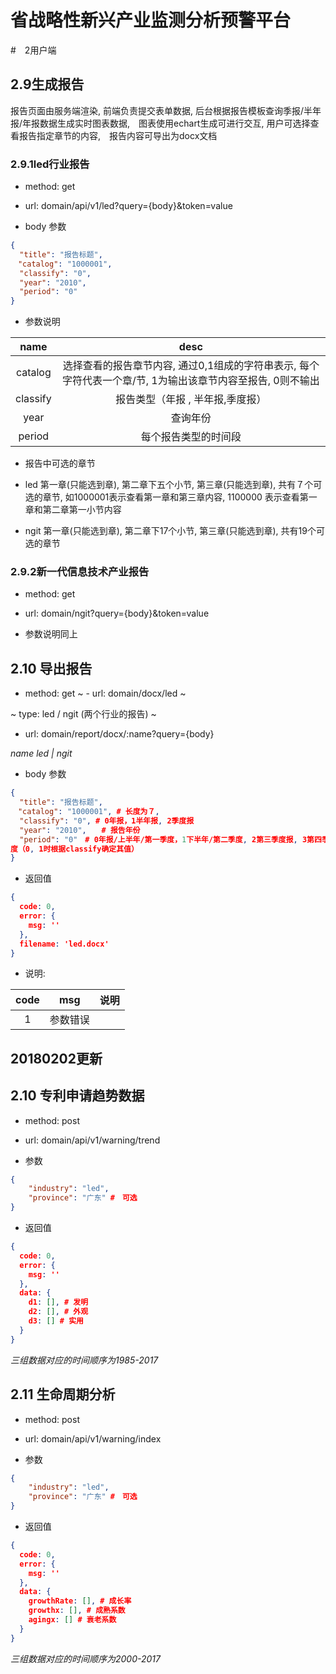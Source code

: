# 省战略性新兴产业监测分析预警平台

#　2用户端

## 2.9生成报告

报告页面由服务端渲染, 前端负责提交表单数据, 后台根据报告模板查询季报/半年报/年报数据生成实时图表数据,　图表使用echart生成可进行交互, 用户可选择查看报告指定章节的内容,　报告内容可导出为docx文档

### 2.9.1led行业报告

- method: get
- url: domain/api/v1/led?query={body}&token=value

- body 参数

``` json
{
  "title": "报告标题",
　"catalog": "1000001",  
  "classify": "0",
  "year": "2010",
  "period": "0"
}
```

- 参数说明

| name         |  desc        |
|:------------:|:------------:|
| catalog      | 选择查看的报告章节内容, 通过0,1组成的字符串表示, 每个字符代表一个章/节, 1为输出该章节内容至报告, 0则不输出 |
| classify     | 报告类型（年报 , 半年报,季度报）   |
| year         | 查询年份 |
| period       | 每个报告类型的时间段|


- 报告中可选的章节

- led 第一章(只能选到章), 第二章下五个小节, 第三章(只能选到章), 共有７个可选的章节, 如1000001表示查看第一章和第三章内容, 1100000 表示查看第一章和第二章第一小节内容

- ngit 第一章(只能选到章), 第二章下17个小节, 第三章(只能选到章), 共有19个可选的章节


### 2.9.2新一代信息技术产业报告

- method: get
- url: domain/ngit?query={body}&token=value



- 参数说明同上


## 2.10 导出报告

- method: get
~ - url: domain/docx/led ~

~ type: led / ngit (两个行业的报告) ~

- url: domain/report/docx/:name?query={body}

*name led | ngit*

- body 参数

``` json
{
  "title": "报告标题",
　"catalog": "1000001", # 长度为７, 
  "classify": "0", # 0年报，1半年报, 2季度报
  "year": "2010",　　# 报告年份
  "period": "0"　# 0年报/上半年/第一季度，1下半年/第二季度, 2第三季度报, 3第四季
度（0, 1时根据classify确定其值）
}
```



- 返回值

``` json
{
  code: 0,
  error: {
    msg: ''
  },
  filename: 'led.docx'
}
```

- 说明:

| code         |  msg         |   说明   |
|:------------:|:------------:|:--------:|
| 1        | 参数错误 |          |



20180202更新
---

## 2.10 专利申请趋势数据

- method: post
- url: domain/api/v1/warning/trend

- 参数

``` json
{
	"industry": "led",
	"province": "广东" #　可选
}
```

- 返回值

``` json
{
  code: 0,
  error: {
    msg: ''
  },
  data: {
    d1: [], # 发明
    d2: [], # 外观
    d3: [] # 实用
  }
}
```

*三组数据对应的时间顺序为1985-2017*


## 2.11 生命周期分析

- method: post
- url: domain/api/v1/warning/index

- 参数

``` json
{
	"industry": "led",
	"province": "广东" #　可选
}
```

- 返回值

``` json
{
  code: 0,
  error: {
    msg: ''
  },
  data: {
    growthRate: [], # 成长率
    growthx: [], # 成熟系数
    agingx: [] # 衰老系数
  }
}
```
*三组数据对应的时间顺序为2000-2017*